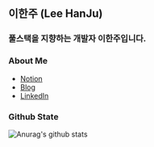 ## 이한주 (Lee HanJu)

### 풀스택을 지향하는 개발자 이한주입니다.

### About Me

  - [Notion](https://www.notion.so/363e92b9d464449aad1657098c5d4e10)
  - [Blog](https://2oneweek.dev)
  - [LinkedIn](https://www.linkedin.com/in/%ED%95%9C%EC%A3%BC-%EC%9D%B4-7978aa210/)

### Github State
![Anurag's github stats](https://github-readme-stats.vercel.app/api?username=2-one-week&show_icons=true)
<br/>
